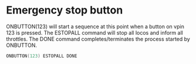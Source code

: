 # Emergency stop button

ONBUTTON(123) will start a sequence at this point when a button on vpin 123 is pressed.
The ESTOPALL command will stop all locos and inform all throttles.
The DONE command completes/terminates the process started by ONBUTTON.

```cpp
ONBUTTON(123) ESTOPALL DONE
```
